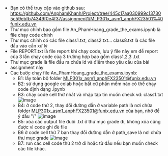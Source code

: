 ﻿- Bạn có thể truy cập vào github sau:
https://github.com/AnphamKhanh/Project/tree/445c17aa030999c137305c59ebfb74349f0e4f37/assignment1/MLP301x_asm1_anphFX23501%40funix.edu.vn
- Thư mục chính bao gồm file An_PhamHoang_grade_the_exams.ipynb là file chạy code chính
- Thư mục chính có các file class1.txt, class2.txt... class8.txt là các file đầu vào cần xử lý
- File REPORT.txt là file report khi chạy code, lưu ý file này em để report của 3 lần chạy code của 3 trường hợp bao gồm class1,2,3 .txt
- Thư mục grade là file đầu ra chứa id và điểm theo yêu cầu của bài assignment này
- Các bước chạy file An_PhamHoang_grade_the_exams.ipynb:
  + B1: lấy toàn bộ folder MLP301x_asm1_anphFX23501@funix.edu.vn
  + B2: sử dụng google colab hoặc bất cứ phần mềm nào có thể chạy code định dạng .ipynb
  + B3: chạy code cell thứ nhất và nhập tập tin muốn check vd: class1.txt
    ![image](https://github.com/AnphamKhanh/Project/assets/140235268/54a59da6-adf5-4bd7-b818-fd79ef30b41e)
  + B4: ở code thứ 2, thay đổi đường dẫn ở variable path là nơi chứa folder MLP301x_asm1_anphFX23501@funix.edu.vn của bạn, nhớ để ý dấu "/"
    ![image](https://github.com/AnphamKhanh/Project/assets/140235268/143a3193-8682-4c03-8537-82b34b178095)
  + B5: xóa các output file đuôi .txt ở thư mục grade đi, không xóa cũng được vì code ghi đè file
  + B6 ở code cell thứ 7 bạn thay đổi đường dẫn ở path_save là nơi chứa thư mục grade
    ![image](https://github.com/AnphamKhanh/Project/assets/140235268/bf5d9563-2002-45e3-a052-abaae9e1fb8d)
  + B7: run các cell code thứ 2 trở đi hoặc từ đầu nếu bạn muốn check các file khác.
